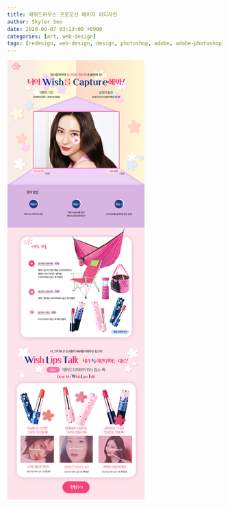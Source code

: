 ```yaml
---
title: 에뛰드하우스 프로모션 페이지 리디자인
author: Skyler Seo
date: 2020-09-07 03:13:00 +0900
categories: [art, web-design]
tags: [redesign, web-design, design, photoshop, adobe, adobe-photoshop]
---
```


![Etude-house promotion page Redesign](/assets/img/design-work/etude-house-redesign.jpg)
